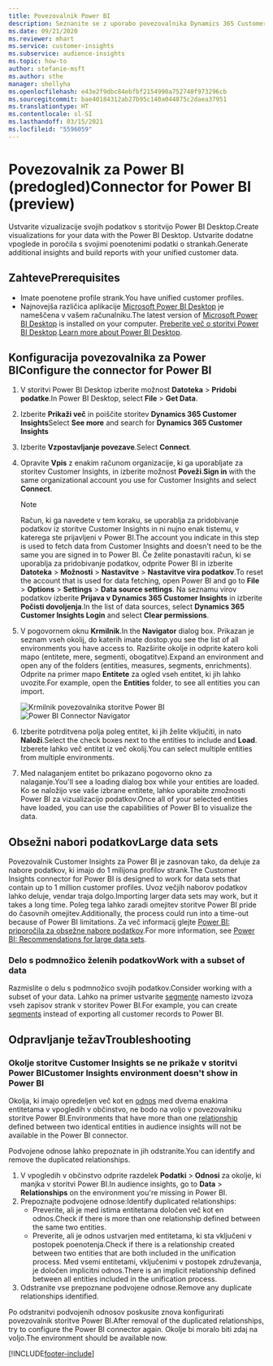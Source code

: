 ```yaml
---
title: Povezovalnik Power BI
description: Seznanite se z uporabo povezovalnika Dynamics 365 Customer Insights v storitvi Power BI.
ms.date: 09/21/2020
ms.reviewer: mhart
ms.service: customer-insights
ms.subservice: audience-insights
ms.topic: how-to
author: stefanie-msft
ms.author: sthe
manager: shellyha
ms.openlocfilehash: e43e2f9dbc84ebfbf2154990a752740f973296cb
ms.sourcegitcommit: bae40184312ab27b95c140a044875c2daea37951
ms.translationtype: HT
ms.contentlocale: sl-SI
ms.lasthandoff: 03/15/2021
ms.locfileid: "5596059"
---
```

# <a name="connector-for-power-bi-preview"></a><span data-ttu-id="7058d-103">Povezovalnik za Power BI (predogled)</span><span class="sxs-lookup"><span data-stu-id="7058d-103">Connector for Power BI (preview)</span></span>

<span data-ttu-id="7058d-104">Ustvarite vizualizacije svojih podatkov s storitvijo Power BI Desktop.</span><span class="sxs-lookup"><span data-stu-id="7058d-104">Create visualizations for your data with the Power BI Desktop.</span></span> <span data-ttu-id="7058d-105">Ustvarite dodatne vpoglede in poročila s svojimi poenotenimi podatki o strankah.</span><span class="sxs-lookup"><span data-stu-id="7058d-105">Generate additional insights and build reports with your unified customer data.</span></span>

## <a name="prerequisites"></a><span data-ttu-id="7058d-106">Zahteve</span><span class="sxs-lookup"><span data-stu-id="7058d-106">Prerequisites</span></span>

- <span data-ttu-id="7058d-107">Imate poenotene profile strank.</span><span class="sxs-lookup"><span data-stu-id="7058d-107">You have unified customer profiles.</span></span>
- <span data-ttu-id="7058d-108">Najnovejša različica aplikacije [Microsoft Power BI Desktop](https://powerbi.microsoft.com/desktop/) je nameščena v vašem računalniku.</span><span class="sxs-lookup"><span data-stu-id="7058d-108">The latest version of [Microsoft Power BI Desktop](https://powerbi.microsoft.com/desktop/) is installed on your computer.</span></span> <span data-ttu-id="7058d-109">[Preberite več o storitvi Power BI Desktop](/power-bi/desktop-what-is-desktop).</span><span class="sxs-lookup"><span data-stu-id="7058d-109">[Learn more about Power BI Desktop](/power-bi/desktop-what-is-desktop).</span></span>

## <a name="configure-the-connector-for-power-bi"></a><span data-ttu-id="7058d-110">Konfiguracija povezovalnika za Power BI</span><span class="sxs-lookup"><span data-stu-id="7058d-110">Configure the connector for Power BI</span></span>

1. <span data-ttu-id="7058d-111">V storitvi Power BI Desktop izberite možnost **Datoteka** > **Pridobi podatke**.</span><span class="sxs-lookup"><span data-stu-id="7058d-111">In Power BI Desktop, select **File** > **Get Data**.</span></span>

1. <span data-ttu-id="7058d-112">Izberite **Prikaži več** in poiščite storitev **Dynamics 365 Customer Insights**</span><span class="sxs-lookup"><span data-stu-id="7058d-112">Select **See more** and search for **Dynamics 365 Customer Insights**</span></span>

1. <span data-ttu-id="7058d-113">Izberite **Vzpostavljanje povezave**.</span><span class="sxs-lookup"><span data-stu-id="7058d-113">Select **Connect**.</span></span>

1. <span data-ttu-id="7058d-114">Opravite **Vpis** z enakim računom organizacije, ki ga uporabljate za storitev Customer Insights, in izberite možnost **Poveži**.</span><span class="sxs-lookup"><span data-stu-id="7058d-114">**Sign in** with the same organizational account you use for Customer Insights and select **Connect**.</span></span>
   > [!NOTE]
   > <span data-ttu-id="7058d-115">Račun, ki ga navedete v tem koraku, se uporablja za pridobivanje podatkov iz storitve Customer Insights in ni nujno enak tistemu, v katerega ste prijavljeni v Power BI.</span><span class="sxs-lookup"><span data-stu-id="7058d-115">The account you indicate in this step is used to fetch data from Customer Insights and doesn't need to be the same you are signed in to Power BI.</span></span> <span data-ttu-id="7058d-116">Če želite ponastaviti račun, ki se uporablja za pridobivanje podatkov, odprite Power BI in izberite **Datoteka** > **Možnosti** > **Nastavitve** > **Nastavitve vira podatkov**.</span><span class="sxs-lookup"><span data-stu-id="7058d-116">To reset the account that is used for data fetching, open Power BI and go to **File** > **Options** > **Settings** > **Data source settings**.</span></span> <span data-ttu-id="7058d-117">Na seznamu virov podatkov izberite **Prijava v Dynamics 365 Customer Insights** in izberite **Počisti dovoljenja**.</span><span class="sxs-lookup"><span data-stu-id="7058d-117">In the list of data sources, select **Dynamics 365 Customer Insights Login** and select **Clear permissions**.</span></span>  

1. <span data-ttu-id="7058d-118">V pogovornem oknu **Krmilnik**.</span><span class="sxs-lookup"><span data-stu-id="7058d-118">In the **Navigator** dialog box.</span></span> <span data-ttu-id="7058d-119">Prikazan je seznam vseh okolij, do katerih imate dostop.</span><span class="sxs-lookup"><span data-stu-id="7058d-119">you see the list of all environments you have access to.</span></span> <span data-ttu-id="7058d-120">Razširite okolje in odprite katero koli mapo (entitete, mere, segmenti, obogatitve).</span><span class="sxs-lookup"><span data-stu-id="7058d-120">Expand an environment and open any of the folders (entities, measures, segments, enrichments).</span></span> <span data-ttu-id="7058d-121">Odprite na primer mapo **Entitete** za ogled vseh entitet, ki jih lahko uvozite.</span><span class="sxs-lookup"><span data-stu-id="7058d-121">For example, open the **Entities** folder, to see all entities you can import.</span></span>

   <span data-ttu-id="7058d-122">![Krmilnik povezovalnika storitve Power BI](media/power-bi-navigator.png "Krmilnik povezovalnika storitve Power BI")</span><span class="sxs-lookup"><span data-stu-id="7058d-122">![Power BI Connector Navigator](media/power-bi-navigator.png "Power BI Connector Navigator")</span></span>

1. <span data-ttu-id="7058d-123">Izberite potrditvena polja poleg entitet, ki jih želite vključiti, in nato **Naloži**.</span><span class="sxs-lookup"><span data-stu-id="7058d-123">Select the check boxes next to the entities to include and **Load**.</span></span> <span data-ttu-id="7058d-124">Izberete lahko več entitet iz več okolij.</span><span class="sxs-lookup"><span data-stu-id="7058d-124">You can select multiple entities from multiple environments.</span></span>

1. <span data-ttu-id="7058d-125">Med nalaganjem entitet bo prikazano pogovorno okno za nalaganje.</span><span class="sxs-lookup"><span data-stu-id="7058d-125">You'll see a loading dialog box while your entities are loaded.</span></span> <span data-ttu-id="7058d-126">Ko se naložijo vse vaše izbrane entitete, lahko uporabite zmožnosti Power BI za vizualizacijo podatkov.</span><span class="sxs-lookup"><span data-stu-id="7058d-126">Once all of your selected entities have loaded, you can use the capabilities of Power BI to visualize the data.</span></span>

## <a name="large-data-sets"></a><span data-ttu-id="7058d-127">Obsežni nabori podatkov</span><span class="sxs-lookup"><span data-stu-id="7058d-127">Large data sets</span></span>

<span data-ttu-id="7058d-128">Povezovalnik Customer Insights za Power BI je zasnovan tako, da deluje za nabore podatkov, ki imajo do 1 milijona profilov strank.</span><span class="sxs-lookup"><span data-stu-id="7058d-128">The Customer Insights connector for Power BI is designed to work for data sets that contain up to 1 million customer profiles.</span></span> <span data-ttu-id="7058d-129">Uvoz večjih naborov podatkov lahko deluje, vendar traja dolgo.</span><span class="sxs-lookup"><span data-stu-id="7058d-129">Importing larger data sets may work, but it takes a long time.</span></span> <span data-ttu-id="7058d-130">Poleg tega lahko zaradi omejitev storitve Power BI pride do časovnih omejitev.</span><span class="sxs-lookup"><span data-stu-id="7058d-130">Additionally, the process could run into a time-out because of Power BI limitations.</span></span> <span data-ttu-id="7058d-131">Za več informacij glejte [Power BI: priporočila za obsežne nabore podatkov](/power-bi/admin/service-premium-what-is#large-datasets).</span><span class="sxs-lookup"><span data-stu-id="7058d-131">For more information, see [Power BI: Recommendations for large data sets](/power-bi/admin/service-premium-what-is#large-datasets).</span></span> 

### <a name="work-with-a-subset-of-data"></a><span data-ttu-id="7058d-132">Delo s podmnožico želenih podatkov</span><span class="sxs-lookup"><span data-stu-id="7058d-132">Work with a subset of data</span></span>

<span data-ttu-id="7058d-133">Razmislite o delu s podmnožico svojih podatkov.</span><span class="sxs-lookup"><span data-stu-id="7058d-133">Consider working with a subset of your data.</span></span> <span data-ttu-id="7058d-134">Lahko na primer ustvarite [segmente](segments.md) namesto izvoza vseh zapisov strank v storitev Power BI.</span><span class="sxs-lookup"><span data-stu-id="7058d-134">For example, you can create [segments](segments.md) instead of exporting all customer records to Power BI.</span></span>

## <a name="troubleshooting"></a><span data-ttu-id="7058d-135">Odpravljanje težav</span><span class="sxs-lookup"><span data-stu-id="7058d-135">Troubleshooting</span></span>

### <a name="customer-insights-environment-doesnt-show-in-power-bi"></a><span data-ttu-id="7058d-136">Okolje storitve Customer Insights se ne prikaže v storitvi Power BI</span><span class="sxs-lookup"><span data-stu-id="7058d-136">Customer Insights environment doesn't show in Power BI</span></span>

<span data-ttu-id="7058d-137">Okolja, ki imajo opredeljen več kot en [odnos](relationships.md) med dvema enakima entitetama v vpogledih v občinstvo, ne bodo na voljo v povezovalniku storitve Power BI.</span><span class="sxs-lookup"><span data-stu-id="7058d-137">Environments that have more than one [relationship](relationships.md) defined between two identical entities in audience insights will not be available in the Power BI connector.</span></span>

<span data-ttu-id="7058d-138">Podvojene odnose lahko prepoznate in jih odstranite.</span><span class="sxs-lookup"><span data-stu-id="7058d-138">You can identify and remove the duplicated relationships.</span></span>

1. <span data-ttu-id="7058d-139">V vpogledih v občinstvo odprite razdelek **Podatki** > **Odnosi** za okolje, ki manjka v storitvi Power BI.</span><span class="sxs-lookup"><span data-stu-id="7058d-139">In audience insights, go to **Data** > **Relationships** on the environment you're missing in Power BI.</span></span>
2. <span data-ttu-id="7058d-140">Prepoznajte podvojene odnose:</span><span class="sxs-lookup"><span data-stu-id="7058d-140">Identify duplicated relationships:</span></span>
   - <span data-ttu-id="7058d-141">Preverite, ali je med istima entitetama določen več kot en odnos.</span><span class="sxs-lookup"><span data-stu-id="7058d-141">Check if there is more than one relationship defined between the same two entities.</span></span>
   - <span data-ttu-id="7058d-142">Preverite, ali je odnos ustvarjen med entitetama, ki sta vključeni v postopek poenotenja.</span><span class="sxs-lookup"><span data-stu-id="7058d-142">Check if there is a relationship created between two entities that are both included in the unification process.</span></span> <span data-ttu-id="7058d-143">Med vsemi entitetami, vključenimi v postopek združevanja, je določen implicitni odnos.</span><span class="sxs-lookup"><span data-stu-id="7058d-143">There is an implicit relationship defined between all entities included in the unification process.</span></span>
3. <span data-ttu-id="7058d-144">Odstranite vse prepoznane podvojene odnose.</span><span class="sxs-lookup"><span data-stu-id="7058d-144">Remove any duplicate relationships identified.</span></span>

<span data-ttu-id="7058d-145">Po odstranitvi podvojenih odnosov poskusite znova konfigurirati povezovalnik storitve Power BI.</span><span class="sxs-lookup"><span data-stu-id="7058d-145">After removal of the duplicated relationships, try to configure the Power BI connector again.</span></span> <span data-ttu-id="7058d-146">Okolje bi moralo biti zdaj na voljo.</span><span class="sxs-lookup"><span data-stu-id="7058d-146">The environment should be available now.</span></span>

[!INCLUDE[footer-include](../includes/footer-banner.md)]